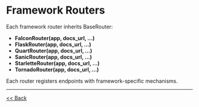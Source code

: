# Framework Routers

Each framework router inherits BaseRouter:

- **FalconRouter(app, docs_url, ...)**  
- **FlaskRouter(app, docs_url, ...)**  
- **QuartRouter(app, docs_url, ...)**  
- **SanicRouter(app, docs_url, ...)**  
- **StarletteRouter(app, docs_url, ...)**
- **TornadoRouter(app, docs_url, ...)**  

Each router registers endpoints with framework-specific mechanisms.

---

[<< Back](index.md)